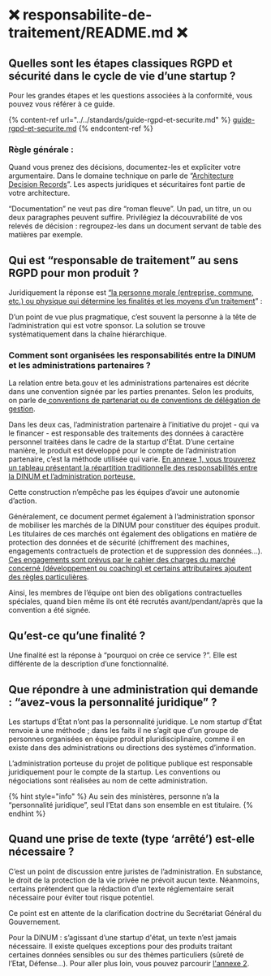 # ❌ responsabilite-de-traitement/README.md ❌

## **Quelles sont les étapes classiques RGPD et sécurité dans le cycle de vie d’une startup ?**

Pour les grandes étapes et les questions associées à la conformité, vous pouvez vous référer à ce guide.

{% content-ref url="../../standards/guide-rgpd-et-securite.md" %}
[guide-rgpd-et-securite.md](../../standards/guide-rgpd-et-securite.md)
{% endcontent-ref %}

### Règle générale :

Quand vous prenez des décisions, documentez-les et expliciter votre argumentaire. Dans le domaine technique on parle de “[Architecture Decision Records](https://github.com/joelparkerhenderson/architecture\_decision\_record)”. Les aspects juridiques et sécuritaires font partie de votre architecture.

“Documentation” ne veut pas dire “roman fleuve”. Un pad, un titre, un ou deux paragraphes peuvent suffire. Privilégiez la découvrabilité de vos relevés de décision : regroupez-les dans un document servant de table des matières par exemple.

## **Qui est “responsable de traitement” au sens RGPD pour mon produit ?**

Juridiquement la réponse est [“la personne morale (entreprise, commune, etc.) ou physique qui détermine les finalités et les moyens d’un traitement](https://www.cnil.fr/fr/definition/responsable-de-traitement)” :

D’un point de vue plus pragmatique, c’est souvent la personne à la tête de l’administration qui est votre sponsor. La solution se trouve systématiquement dans la chaîne hiérarchique.

### **Comment sont organisées les responsabilités entre la DINUM et les administrations partenaires ?**

La relation entre beta.gouv et les administrations partenaires est décrite dans une convention signée par les parties prenantes. Selon les produits, on parle de[ conventions de partenariat ou de conventions de délégation de gestion](../../standards/securite/responsabilite-de-traitement/broken-reference/).

Dans les deux cas, l’administration partenaire à l’initiative du projet - qui va le financer - est responsable des traitements des données à caractère personnel traitées dans le cadre de la startup d'État. D’une certaine manière, le produit est développé pour le compte de l’administration partenaire, c’est la méthode utilisée qui varie. [En annexe 1, vous trouverez un tableau présentant la répartition traditionnelle des responsabilités entre la DINUM et l’administration porteuse.](responsabilite-de-traitement/annexe-1-tableau-presentant-la-repartition-traditionnelle-entre-les-startups-detat-et-leurs-spons.md)

Cette construction n’empêche pas les équipes d’avoir une autonomie d’action.

Généralement, ce document permet également à l’administration sponsor de mobiliser les marchés de la DINUM pour constituer des équipes produit. Les titulaires de ces marchés ont également des obligations en matière de protection des données et de sécurité (chiffrement des machines, engagements contractuels de protection et de suppression des données…). [Ces engagements sont prévus par le cahier des charges du marché concerné (développement ou coaching) et certains attributaires ajoutent des règles particulières](../../gestion-administrative/marches-publics-beta.gouv.fr).

Ainsi, les membres de l’équipe ont bien des obligations contractuelles spéciales, quand bien même ils ont été recrutés avant/pendant/après que la convention a été signée.

## **Qu’est-ce qu’une finalité ?**

Une finalité est la réponse à “pourquoi on crée ce service ?”. Elle est différente de la description d’une fonctionnalité.

## **Que répondre à une administration qui demande : “avez-vous la personnalité juridique” ?**

Les startups d'État n’ont pas la personnalité juridique. Le nom startup d'État renvoie à une méthode ; dans les faits il ne s’agit que d’un groupe de personnes organisées en équipe produit pluridisciplinaire, comme il en existe dans des administrations ou directions des systèmes d’information.

L’administration porteuse du projet de politique publique est responsable juridiquement pour le compte de la startup. Les conventions ou négociations sont réalisées au nom de cette administration.

{% hint style="info" %}
Au sein des ministères, personne n’a la “personnalité juridique”, seul l’Etat dans son ensemble en est titulaire.
{% endhint %}

## **Quand une prise de texte (type ‘arrêté’) est-elle nécessaire ?**

C’est un point de discussion entre juristes de l’administration. En substance, le droit de la protection de la vie privée ne prévoit aucun texte. Néanmoins, certains prétendent que la rédaction d’un texte réglementaire serait nécessaire pour éviter tout risque potentiel.

Ce point est en attente de la clarification doctrine du Secrétariat Général du Gouvernement.

Pour la DINUM : s’agissant d’une startup d'état, un texte n’est jamais nécessaire. Il existe quelques exceptions pour des produits traitant certaines données sensibles ou sur des thèmes particuliers (sûreté de l’Etat, Défense…). Pour aller plus loin, vous pouvez parcourir [l'annexe 2](responsabilite-de-traitement/annexe-2-dans-quel-cas-un-texte-juridique-est-il-necessaire-pour-mettre-en-oeuvre-mon-produit.md).
